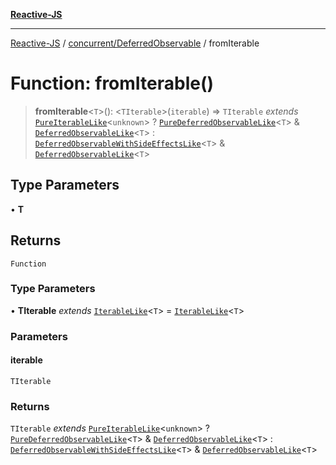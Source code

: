 [**Reactive-JS**](../../../README.md)

***

[Reactive-JS](../../../README.md) / [concurrent/DeferredObservable](../README.md) / fromIterable

# Function: fromIterable()

> **fromIterable**\<`T`\>(): \<`TIterable`\>(`iterable`) => `TIterable` *extends* [`PureIterableLike`](../../../computations/interfaces/PureIterableLike.md)\<`unknown`\> ? [`PureDeferredObservableLike`](../../interfaces/PureDeferredObservableLike.md)\<`T`\> & [`DeferredObservableLike`](../../interfaces/DeferredObservableLike.md)\<`T`\> : [`DeferredObservableWithSideEffectsLike`](../../interfaces/DeferredObservableWithSideEffectsLike.md)\<`T`\> & [`DeferredObservableLike`](../../interfaces/DeferredObservableLike.md)\<`T`\>

## Type Parameters

• **T**

## Returns

`Function`

### Type Parameters

• **TIterable** *extends* [`IterableLike`](../../../computations/interfaces/IterableLike.md)\<`T`\> = [`IterableLike`](../../../computations/interfaces/IterableLike.md)\<`T`\>

### Parameters

#### iterable

`TIterable`

### Returns

`TIterable` *extends* [`PureIterableLike`](../../../computations/interfaces/PureIterableLike.md)\<`unknown`\> ? [`PureDeferredObservableLike`](../../interfaces/PureDeferredObservableLike.md)\<`T`\> & [`DeferredObservableLike`](../../interfaces/DeferredObservableLike.md)\<`T`\> : [`DeferredObservableWithSideEffectsLike`](../../interfaces/DeferredObservableWithSideEffectsLike.md)\<`T`\> & [`DeferredObservableLike`](../../interfaces/DeferredObservableLike.md)\<`T`\>
